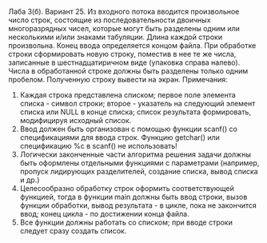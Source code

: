   Лаба 3(б).
  Вариант 25.
		Из входного потока вводится произвольное число строк, состоящие из последовательности двоичных многоразрядных чисел, которые могут быть разделены одним или несколькими и/или знаками
табуляции. Длина каждой строки произвольна. Конец ввода определяется концом файла.
		При обработке строки сформировать новую строку, поместив в нее те же числа, записанные в шестнадцатиричном виде (упаковка справа налево). Числа в обработанной строке должны быть
разделены только одним пробелом. Полученную строку вывести на экран.
		Примечания:
   1. Каждая строка представлена списком; первое поле элемента списка - символ строки; второе - указатель на следующий элемент списка или NULL в конце списка; список результата формировать,
модифицируя исходный список.
   2. Ввод должен быть организован с помощью функции scanf() со спецификациями для ввода строк. Функцию getchar() или спецификацию %c в scanf() не использовать!
   3. Логически законченные части алгоритма решения задачи должны быть оформлены отдельными функциями с параметрами
(например, пропуск лидирующих разделителей, создание списка, вывод списка и др.)
   4. Целесообразно обработку строк оформить соответствующей функцией, тогда в функции main должны быть ввод  строки, вызов функции обработки,
вывод результата - в цикле, пока не закончится ввод; конец цикла - по достижении конца файла.
   5. Все функции должны работать со списком; при вводе строки следует сразу создать список.

